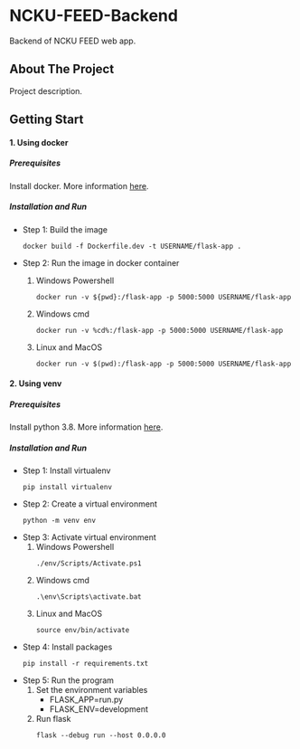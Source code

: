 # NCKU-FEED-Backend

Backend of NCKU FEED web app.

## About The Project

Project description.

## Getting Start

#### 1. Using docker

##### Prerequisites

Install docker. More information [here](https://docs.docker.com/get-docker/).

##### Installation and Run

* Step 1: Build the image

  ```
  docker build -f Dockerfile.dev -t USERNAME/flask-app .
  ```
* Step 2: Run the image in docker container

  1. Windows Powershell
     ```
     docker run -v ${pwd}:/flask-app -p 5000:5000 USERNAME/flask-app
     ```
  2. Windows cmd
     ```
     docker run -v %cd%:/flask-app -p 5000:5000 USERNAME/flask-app
     ```
  3. Linux and MacOS
     ```
     docker run -v $(pwd):/flask-app -p 5000:5000 USERNAME/flask-app
     ```

#### 2. Using venv

##### Prerequisites

Install python 3.8. More information [here](https://www.python.org/downloads/).

##### Installation and Run

* Step 1: Install virtualenv
  ```
  pip install virtualenv
  ```
* Step 2: Create a virtual environment
  ```
  python -m venv env
  ```
* Step 3: Activate virtual environment
  1. Windows Powershell
     ```
     ./env/Scripts/Activate.ps1
     ```
  2. Windows cmd
     ```
     .\env\Scripts\activate.bat
     ```
  3. Linux and MacOS
     ```
     source env/bin/activate
     ```
* Step 4: Install packages
  ```
  pip install -r requirements.txt
  ```
* Step 5: Run the program
  1. Set the environment variables
     * FLASK_APP=run.py
     * FLASK_ENV=development
  2. Run flask
     ```
     flask --debug run --host 0.0.0.0
     ```
